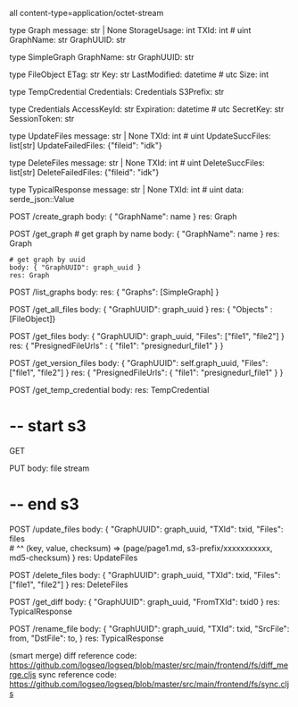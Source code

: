 all content-type=application/octet-stream

type Graph
    message: str | None
    StorageUsage: int
    TXId: int  # uint
    GraphName: str
    GraphUUID: str

type SimpleGraph
    GraphName: str
    GraphUUID: str

type FileObject
    ETag: str
    Key: str
    LastModified: datetime  # utc
    Size: int

type TempCredential
    Credentials: Credentials
    S3Prefix: str

type Credentials
    AccessKeyId: str
    Expiration: datetime # utc
    SecretKey: str
    SessionToken: str

type UpdateFiles
    message: str | None
    TXId: int  # uint
    UpdateSuccFiles: list[str]
    UpdateFailedFiles: {"fileid": "idk"}

type DeleteFiles
    message: str | None
    TXId: int  # uint
    DeleteSuccFiles: list[str]
    DeleteFailedFiles: {"fileid": "idk"}

type TypicalResponse
    message: str | None
    TXId: int  # uint
    data: serde_json::Value


POST /create_graph
    body: { "GraphName": name }
    res: Graph
    

POST /get_graph
    # get graph by name
    body: { "GraphName": name }
    res: Graph

    # get graph by uuid
    body: { "GraphUUID": graph_uuid }
    res: Graph

POST /list_graphs
    body: <empty>
    res: { "Graphs": [SimpleGraph] }
    

POST /get_all_files
    body: { "GraphUUID": graph_uuid }
    res: { "Objects" : [FileObject]}

POST /get_files
    body: {
        "GraphUUID": graph_uuid,
        "Files": ["file1", "file2"]
    }
    res: {
        "PresignedFileUrls" : {
            "file1": "presignedurl_file1"
        }
    }

POST /get_version_files
    body: {
        "GraphUUID": self.graph_uuid,
        "Files": ["file1", "file2"]
    }
    res: {
        "PresignedFileUrls": {
            "file1": "presignedurl_file1"
        }
    }

POST /get_temp_credential
    body: <empty>
    res: TempCredential

# -- start s3
GET <presignedurl>

PUT <presignurl>
    body: file stream
# -- end s3

POST /update_files
    body: {
        "GraphUUID": graph_uuid,
        "TXId": txid,
        "Files": files  
        # ^^ (key, value, checksum) => (page/page1.md, s3-prefix/xxxxxxxxxxx, md5-checksum)
    }
    res: UpdateFiles

POST /delete_files
    body: {
        "GraphUUID": graph_uuid,
        "TXId": txid,
        "Files": ["file1", "file2"]
    }
    res: DeleteFiles

POST /get_diff
    body: {
        "GraphUUID": graph_uuid,
        "FromTXId": txid0
    }
    res: TypicalResponse

POST /rename_file
    body: {
        "GraphUUID": graph_uuid,
        "TXId": txid,
        "SrcFile": from,
        "DstFile": to,
    }
    res: TypicalResponse



(smart merge)
diff reference code: https://github.com/logseq/logseq/blob/master/src/main/frontend/fs/diff_merge.cljs
sync reference code: https://github.com/logseq/logseq/blob/master/src/main/frontend/fs/sync.cljs

